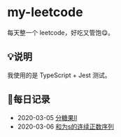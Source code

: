 # my-leetcode

每天整一个 leetcode，好吃又管饱😋。

## 💡说明

我使用的是 TypeScript + Jest 测试。

## 🚀每日记录

+ 2020-03-05 [分糖果II](./src/distribute-candies-to-people.ts)
+ 2020-03-06 [和为s的连续正数序列](./src/find-continuous-num-sequence.ts)
